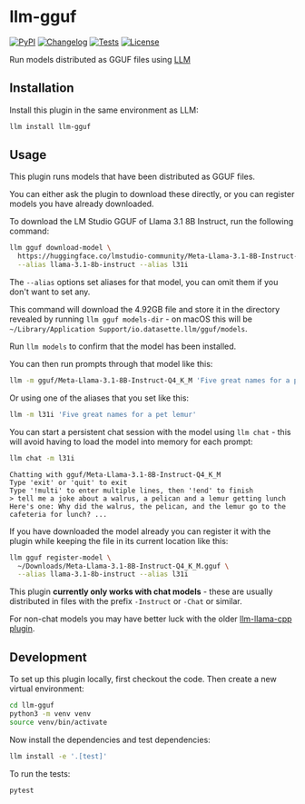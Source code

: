 # llm-gguf

[![PyPI](https://img.shields.io/pypi/v/llm-gguf.svg)](https://pypi.org/project/llm-gguf/)
[![Changelog](https://img.shields.io/github/v/release/simonw/llm-gguf?include_prereleases&label=changelog)](https://github.com/simonw/llm-gguf/releases)
[![Tests](https://github.com/simonw/llm-gguf/actions/workflows/test.yml/badge.svg)](https://github.com/simonw/llm-gguf/actions/workflows/test.yml)
[![License](https://img.shields.io/badge/license-Apache%202.0-blue.svg)](https://github.com/simonw/llm-gguf/blob/main/LICENSE)

Run models distributed as GGUF files using [LLM](https://llm.datasette.io/)

## Installation

Install this plugin in the same environment as LLM:
```bash
llm install llm-gguf
```
## Usage

This plugin runs models that have been distributed as GGUF files.

You can either ask the plugin to download these directly, or you can register models you have already downloaded.

To download the LM Studio GGUF of Llama 3.1 8B Instruct, run the following command:

```bash
llm gguf download-model \
  https://huggingface.co/lmstudio-community/Meta-Llama-3.1-8B-Instruct-GGUF/resolve/main/Meta-Llama-3.1-8B-Instruct-Q4_K_M.gguf \
  --alias llama-3.1-8b-instruct --alias l31i
```
The `--alias` options set aliases for that model, you can omit them if you don't want to set any.

This command will download the 4.92GB file and store it in the directory revealed by running `llm gguf models-dir` - on macOS this will be `~/Library/Application Support/io.datasette.llm/gguf/models`.

Run `llm models` to confirm that the model has been installed.

You can then run prompts through that model like this:
```bash
llm -m gguf/Meta-Llama-3.1-8B-Instruct-Q4_K_M 'Five great names for a pet lemur'
```
Or using one of the aliases that you set like this:
```bash
llm -m l31i 'Five great names for a pet lemur'
```
You can start a persistent chat session with the model using `llm chat` - this will avoid having to load the model into memory for each prompt:
```bash
llm chat -m l31i
```
```
Chatting with gguf/Meta-Llama-3.1-8B-Instruct-Q4_K_M
Type 'exit' or 'quit' to exit
Type '!multi' to enter multiple lines, then '!end' to finish
> tell me a joke about a walrus, a pelican and a lemur getting lunch
Here's one: Why did the walrus, the pelican, and the lemur go to the cafeteria for lunch? ...
```

If you have downloaded the model already you can register it with the plugin while keeping the file in its current location like this:
```bash
llm gguf register-model \
  ~/Downloads/Meta-Llama-3.1-8B-Instruct-Q4_K_M.gguf \
  --alias llama-3.1-8b-instruct --alias l31i
```

This plugin **currently only works with chat models** - these are usually distributed in files with the prefix `-Instruct` or `-Chat` or similar.

For non-chat models you may have better luck with the older [llm-llama-cpp plugin](https://github.com/simonw/llm-llama-cpp).

## Development

To set up this plugin locally, first checkout the code. Then create a new virtual environment:
```bash
cd llm-gguf
python3 -m venv venv
source venv/bin/activate
```
Now install the dependencies and test dependencies:
```bash
llm install -e '.[test]'
```
To run the tests:
```bash
pytest
```

